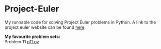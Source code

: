 # Project-Euler
My runnable code for solving Project Euler problems in Python. A link to the project euler website can be found
[here](https://projecteuler.net/).

**My favourite problem sets:**
<br>
Problem 11 [p11.py](Problems(11-20)/p11.py)

